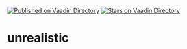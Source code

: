 [![Published on Vaadin  Directory](https://img.shields.io/badge/Vaadin%20Directory-published-00b4f0.svg)](https://vaadin.com/directory/component/unrealistic)
[![Stars on Vaadin Directory](https://img.shields.io/vaadin-directory/star/unrealistic.svg)](https://vaadin.com/directory/component/unrealistic)

# unrealistic
